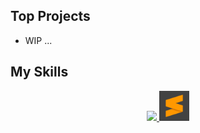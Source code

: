 ## Top Projects
- WIP ...

## My Skills

<p align="center">
  <a href="https://skillicons.dev">
    <img src="https://go-skill-icons.vercel.app/api/icons?i=git,github,python,scipy,cpp,linux,vim,ai,chatgpt,stackoverflow"/>
   <img src='https://github.com/edent/SuperTinyIcons/blob/master/images/svg/sublimetext.svg' alt="TheAbbie" width="48">
  </a>
</p>
